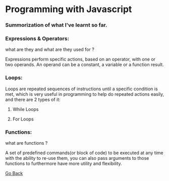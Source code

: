 # Programming with Javascript

### Summorization of what I've learnt so far.


### Expressions & Operators:

what are they and what are they used for ?

Expressions perform specific actions, based on an operator, with one or two operands. An operand can be a constant, a variable or a function result. 

### Loops:

Loops are repeated sequences of instructions until a specific condition is met, which is very useful in programming to help do repeated actions easily, and there are 2 types of it:

1. While Loops

2. For Loops

### Functions:

what are functions ?

A set of predefined commands(or block of code) to be executed at any time with the ability to re-use them, you can also pass arguments to those functions to furthermore have more utility and flexibility.

[Go Back](https://musaabshalaldeh.github.io/reading-notes/)